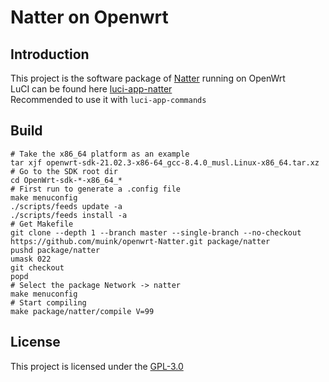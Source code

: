 Natter on Openwrt
=================

## Introduction
This project is the software package of [Natter][] running on OpenWrt  
LuCI can be found here [luci-app-natter](https://github.com/muink/luci-app-natter)  
Recommended to use it with `luci-app-commands`

## Build

```shell
# Take the x86_64 platform as an example
tar xjf openwrt-sdk-21.02.3-x86-64_gcc-8.4.0_musl.Linux-x86_64.tar.xz
# Go to the SDK root dir
cd OpenWrt-sdk-*-x86_64_*
# First run to generate a .config file
make menuconfig
./scripts/feeds update -a
./scripts/feeds install -a
# Get Makefile
git clone --depth 1 --branch master --single-branch --no-checkout https://github.com/muink/openwrt-Natter.git package/natter
pushd package/natter
umask 022
git checkout
popd
# Select the package Network -> natter
make menuconfig
# Start compiling
make package/natter/compile V=99
```

## License
This project is licensed under the [GPL-3.0](https://www.gnu.org/licenses/gpl-3.0.html)

  [Natter]: https://github.com/MikeWang000000/Natter
